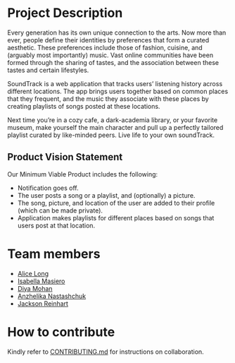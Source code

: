 # Project Description
Every generation has its own unique connection to the arts. Now more than ever, people define their identities by preferences that form a curated aesthetic. These preferences include those of fashion, cuisine, and (arguably most importantly) music. Vast online communities have been formed through the sharing of tastes, and the association between these tastes and certain lifestyles.

SoundTrack is a web application that tracks users’ listening history across different locations. The app brings users together based on common places that they frequent, and the music they associate with these places by creating playlists of songs posted at these locations.

Next time you’re in a cozy cafe, a dark-academia library, or your favorite museum, make yourself the main character and pull up a perfectly tailored playlist curated by like-minded peers. Live life to your own soundTrack.

## Product Vision Statement
Our Minimum Viable Product includes the following: 

* Notification goes off.
* The user posts a song or a playlist, and (optionally) a picture.
* The song, picture, and location of the user are added to their profile (which can be made private).
* Application makes playlists for different places based on songs that users post at that location.

# Team members
* [Alice Long](https://github.com/AliceLong)
* [Isabella Masiero](https://github.com/isabellaMas)
* [Diya Mohan](https://github.com/diya314)
* [Anzhelika Nastashchuk](https://github.com/annsts)
* [Jackson Reinhart](https://github.com/jar10020)

# How to contribute 
Kindly refer to [CONTRIBUTING.md](CONTRIBUTING.md) for instructions on collaboration. 

